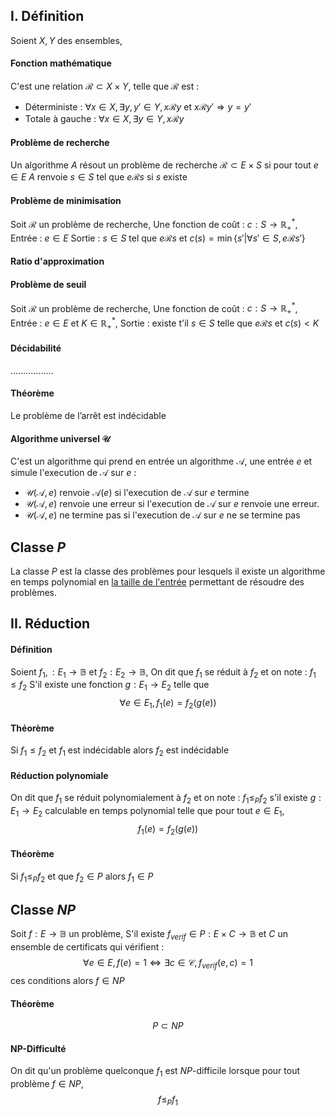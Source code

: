 ## I. Définition
Soient $X, Y$ des ensembles, 
#### Fonction mathématique
C'est une relation $\mathcal{R} \subset X \times Y$, telle que $\mathcal{R}$ est : 
- Déterministe : $\forall x \in X, \exists y, y' \in Y, x \mathcal{R}y \text{ et } x \mathcal{R} y'\Rightarrow y = y'$
- Totale à gauche : $\forall x \in X, \exists y \in Y, x \mathcal{R} y$

#### Problème de recherche
Un algorithme $A$ résout un problème de recherche $\mathcal{R} \subset E \times S$ si pour tout $e \in E$ $A$ renvoie $s \in S$ tel que $e \mathcal{R} s$ si $s$ existe

#### Problème de minimisation
Soit $\mathcal{R}$ un problème de recherche, 
Une fonction de coût : $c: S \to \mathbb{R}_{+}^{*}$, 
Entrée : $e \in E$
Sortie : $s \in S$ tel que $e\mathcal{R} s$ et $c(s) = \min\{ s' | \forall s' \in S, e\mathcal{R}s' \}$

#### Ratio d'approximation


#### Problème de seuil
Soit $\mathcal{R}$ un problème de recherche, 
Une fonction de coût : $c: S \to \mathbb{R}_{+}^{*}$, 
Entrée : $e \in E$ et $K \in \mathbb{R}_{+}^{*}$, 
Sortie : existe t'il $s \in S$ telle que $e\mathcal{R}s$ et $c(s) < K$

#### Décidabilité
.................

#### Théorème
Le problème de l’arrêt est indécidable

#### Algorithme universel $\mathcal{U}$
C'est un algorithme qui prend en entrée un algorithme $\mathcal{A}$, une entrée $e$ et simule l'execution de $\mathcal{A}$ sur $e$ : 
- $\mathcal{U}(\mathcal{A}, e)$ renvoie $\mathcal{A}(e)$ si l'execution de $\mathcal{A}$ sur $e$ termine
- $\mathcal{U}(\mathcal{A}, e)$ renvoie une erreur si l'execution de $\mathcal{A}$ sur $e$ renvoie une erreur. 
- $\mathcal{U}(\mathcal{A}, e)$ ne termine pas si l'execution de $\mathcal{A}$ sur $e$ ne se termine pas

## Classe $P$
La classe $P$ est la classe des problèmes pour lesquels il existe un algorithme en temps polynomial en <u>la taille de l'entrée</u> permettant de résoudre des problèmes. 

## II. Réduction
#### Définition
Soient $f_{1}, : E_{1} \to \mathbb{B}$ et $f_{2} : E_{2}\to \mathbb{B}$, 
On dit que $f_{1}$ se réduit à $f_{2}$ et on note : $f_{1} \leq f_{2}$
S'il existe une fonction $g : E_{1} \to E_{2}$ telle que 
$$\forall e \in E_{1}, f_{1}(e) = f_{2}(g(e))$$

#### Théorème
Si $f_{1}\leq f_{2}$ et $f_{1}$ est indécidable alors $f_{2}$ est indécidable

#### Réduction polynomiale
On dit que $f_{1}$ se réduit polynomialement à $f_{2}$ et on note : $f_{1}\leq_{P}f_{2}$ s'il existe $g:E_{1} \to E_{2}$ calculable en temps polynomial telle que pour tout $e \in E_{1}$, 
$$f_{1}(e) = f_{2}(g(e))$$

#### Théorème
Si $f_{1} \leq_{P} f_{2}$ et que $f_{2} \in P$ alors $f_{1} \in P$

## Classe $NP$
Soit $f : E \to \mathbb{B}$ un problème, 
S'il existe $f_{verif} \in P : E \times C \to \mathbb{B}$ et $C$ un ensemble de certificats qui vérifient : 
$$\forall e \in E, f(e) = 1 \Leftrightarrow \exists c \in \mathcal{C}, f_{verif}(e, c) = 1$$
ces conditions alors $f \in NP$

#### Théorème
$$P \subset NP$$

#### NP-Difficulté
On dit qu'un problème quelconque $f_{1}$ est $NP$-difficile lorsque pour tout problème $f \in NP$, 
$$f \leq_{P} f_{1} $$
